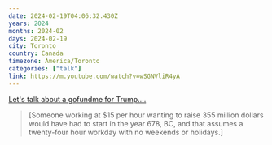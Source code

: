 ```yaml
---
date: 2024-02-19T04:06:32.430Z
years: 2024
months: 2024-02
days: 2024-02-19
city: Toronto
country: Canada
timezone: America/Toronto
categories: ["talk"]
link: https://m.youtube.com/watch?v=wSGNVliR4yA
---
```

[Let's talk about a gofundme for Trump....](https://m.youtube.com/watch?v=wSGNVliR4yA)

> [Someone working at $15 per hour wanting to raise 355 million dollars would have had to start in the year 678, BC, and that assumes a twenty-four hour workday with no weekends or holidays.]

